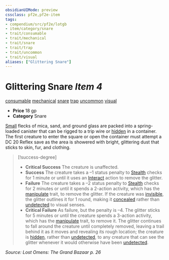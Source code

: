 ```yaml
---
obsidianUIMode: preview
cssclass: pf2e,pf2e-item
tags:
- compendium/src/pf2e/lotgb
- item/category/snare
- trait/consumable
- trait/mechanical
- trait/snare
- trait/trap
- trait/uncommon
- trait/visual
aliases: ["Glittering Snare"]
---
```

# Glittering Snare *Item 4*  
[consumable](/rules/traits/consumable.md)  [mechanical](/rules/traits/mechanical.md)  [snare](/rules/traits/snare.md)  [trap](/rules/traits/trap.md)  [uncommon](/rules/traits/uncommon.md)  [visual](/rules/traits/visual.md)  

- **Price** 18 gp
- **Category** Snare

[Small](/rules/traits/small-b1.md) flecks of mica, sand, and ground glass are packed into a spring-loaded canister that can be rigged to a trip wire or [hidden](/rules/conditions.md#Hidden) in a container. The first creature to enter the square or open the container must attempt a DC 20 Reflex save as the area is showered with bright, glittering dust that sticks to skin, fur, and clothing.

> [!success-degree] 
> - **Critical Success** The creature is unaffected.
> - **Success** The creature takes a –1 status penalty to [Stealth](/compendium/skills.md#Stealth) checks for 1 minute or until it uses an [Interact](/rules/actions/interact.md) action to remove the glitter.
> - **Failure** The creature takes a –2 status penalty to [Stealth](/compendium/skills.md#Stealth) checks for 2 minutes or until it spends a 2-action activity, which has the [manipulate](/rules/traits/manipulate.md) trait, to remove the glitter. If the creature was [invisible](/rules/conditions.md#Invisible), the glitter outlines it for 1 round, making it [concealed](/rules/conditions.md#Concealed) rather than [undetected](/rules/conditions.md#Undetected) to visual senses.
> - **Critical Failure** As failure, but the penalty is –4. The glitter sticks for 5 minutes or until the creature spends a 3-action activity, which has the [manipulate](/rules/traits/manipulate.md) trait, to remove it. The glitter continues to fall around the creature until completely removed, leaving a trail behind it as it moves and revealing its rough location; the creature is [hidden](/rules/conditions.md#Hidden), rather than [undetected](/rules/conditions.md#Undetected), to any creature that can see the glitter whenever it would otherwise have been [undetected](/rules/conditions.md#Undetected).

*Source: Lost Omens: The Grand Bazaar p. 26*